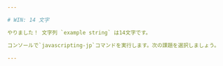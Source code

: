 ```yaml
---

# WIN: 14 文字

やりました！ 文字列 `example string` は14文字です。

コンソールで`javascripting-jp`コマンドを実行します。次の課題を選択しましょう。

---
```

